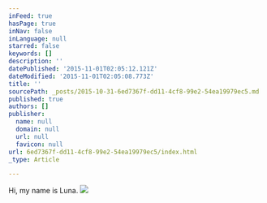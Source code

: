 ```yaml
---
inFeed: true
hasPage: true
inNav: false
inLanguage: null
starred: false
keywords: []
description: ''
datePublished: '2015-11-01T02:05:12.121Z'
dateModified: '2015-11-01T02:05:08.773Z'
title: ''
sourcePath: _posts/2015-10-31-6ed7367f-dd11-4cf8-99e2-54ea19979ec5.md
published: true
authors: []
publisher:
  name: null
  domain: null
  url: null
  favicon: null
url: 6ed7367f-dd11-4cf8-99e2-54ea19979ec5/index.html
_type: Article

---
```

Hi, my name is Luna.
![](https://the-grid-user-content.s3-us-west-2.amazonaws.com/97cbd434-adf1-44b7-85fc-677256b9d4d7.JPG)